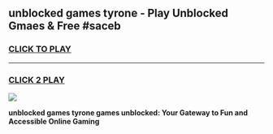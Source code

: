 
## unblocked games tyrone - Play Unblocked Gmaes & Free #saceb
<h3>
<a href="https://news.freeplayer.one?title=unblocked_games_tyrone&ref=24F">CLICK TO PLAY</a></h3>
<hr>

<h3>
<a href="https://news.freeplayer.one?title=unblocked_games_tyrone&ref=24F">CLICK 2 PLAY</a>
  
</h3>

<a href="https://news.freeplayer.one?title=unblocked_games_tyrone&ref=24F/"><img src="https://clearcache.store/games.png"></a>


**unblocked games tyrone games unblocked: Your Gateway to Fun and Accessible Online Gaming**
